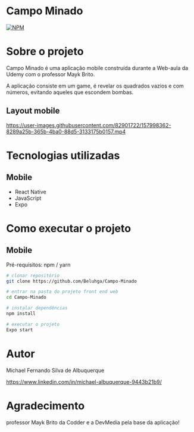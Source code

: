 # Campo Minado
[![NPM](https://img.shields.io/npm/l/react)](https://github.com/Beluhga/Campo-Minado/blob/main/LICENSE) 

# Sobre o projeto

Campo Minado é uma aplicação mobile construída durante a Web-aula da Udemy com o professor Mayk Brito.

A aplicação consiste em um game, é revelar os quadrados vazios e com números, evitando aqueles que escondem bombas. 

## Layout mobile

https://user-images.githubusercontent.com/82901722/157998362-8289a25b-365b-4ba0-88d5-3133175b0157.mp4


# Tecnologias utilizadas

## Mobile

- React Native
- JavaScript
- Expo

# Como executar o projeto

## Mobile
Pré-requisitos: npm / yarn

```bash
# clonar repositório
git clone https://github.com/Beluhga/Campo-Minado

# entrar na pasta do projeto front end web
cd Campo-Minado

# instalar dependências
npm install

# executar o projeto
Expo start
```

# Autor

Michael Fernando Silva de Albuquerque

https://www.linkedin.com/in/michael-albuquerque-9443b21b9/

# Agradecimento

professor Mayk Brito da Codder e a DevMedia pela base da aplicação!








